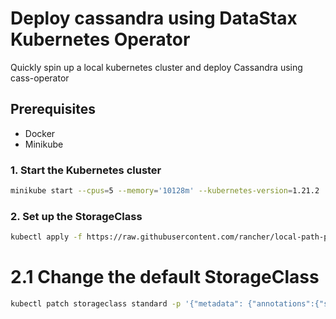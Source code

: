 # Deploy cassandra using DataStax Kubernetes Operator

Quickly spin up a local kubernetes cluster and deploy Cassandra using cass-operator

## Prerequisites
- Docker
- Minikube


### 1. Start the Kubernetes cluster
```bash
minikube start --cpus=5 --memory='10128m' --kubernetes-version=1.21.2
```
### 2. Set up the StorageClass
```bash
kubectl apply -f https://raw.githubusercontent.com/rancher/local-path-provisioner/master/deploy/local-path-storage.yaml
```
# 2.1 Change the default StorageClass
```bash
kubectl patch storageclass standard -p '{"metadata": {"annotations":{"storageclass.kubernetes.io/is-default-class":"false"}}}'
```


